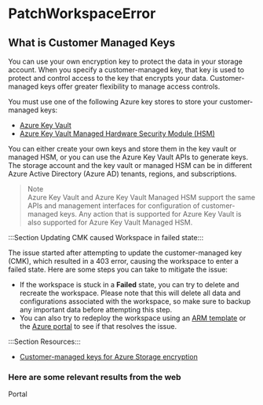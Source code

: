 # PatchWorkspaceError

## What is Customer Managed Keys

You can use your own encryption key to protect the data in your storage account. When you specify a customer-managed key, that key is used to protect and control access to the key that encrypts your data. Customer-managed keys offer greater flexibility to manage access controls.

You must use one of the following Azure key stores to store your customer-managed keys:

- [Azure Key Vault](https://learn.microsoft.com/azure/key-vault/general/overview)
- [Azure Key Vault Managed Hardware Security Module (HSM)](https://learn.microsoft.com/azure/key-vault/managed-hsm/overview)

You can either create your own keys and store them in the key vault or managed HSM, or you can use the Azure Key Vault APIs to generate keys. The storage account and the key vault or managed HSM can be in different Azure Active Directory (Azure AD) tenants, regions, and subscriptions.

>Note\
Azure Key Vault and Azure Key Vault Managed HSM support the same APIs and management interfaces for configuration of customer-managed keys. Any action that is supported for Azure Key Vault is also supported for Azure Key Vault Managed HSM.

:::Section Updating CMK caused Workspace in failed state:::

The issue started after attempting to update the customer-managed key (CMK), which resulted in a 403 error, causing the workspace to enter a failed state. Here are some steps you can take to mitigate the issue:

- If the workspace is stuck in a **Failed** state, you can try to delete and recreate the workspace. Please note that this will delete all data and configurations associated with the workspace, so make sure to backup any important data before attempting this step.
- You can also try to redeploy the workspace using an [ARM template](https://learn.microsoft.com/azure/azure-resource-manager/templates/overview) or the [Azure portal](https://ms.portal.azure.com/#home) to see if that resolves the issue.



:::Section Resources:::

- [Customer-managed keys for Azure Storage encryption](https://learn.microsoft.com/azure/storage/common/customer-managed-keys-overview)

### **Here are some relevant results from the web**
<azureKB>
    <client>Portal</client>
</azureKB>